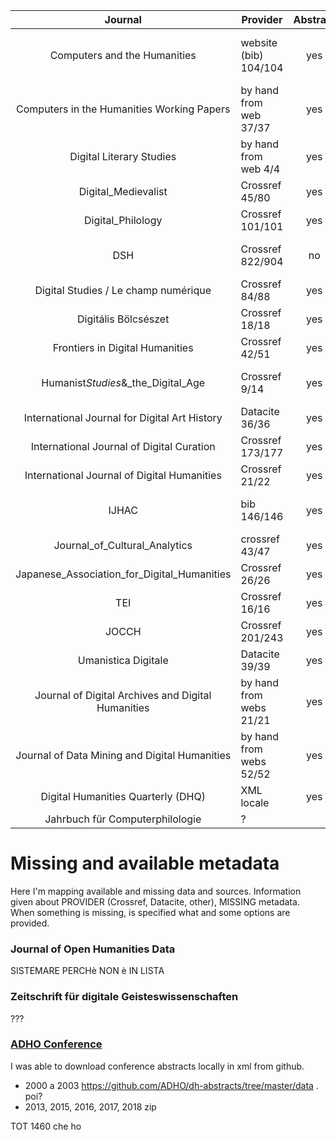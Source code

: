 |                      Journal                       | Provider                | Abstract |          Affiliation          |       CF       |                  Comments                  |
| :------------------------------------------------: | ----------------------- | :------: | :---------------------------: | :------------: | :----------------------------------------: |
|            Computers and the Humanities            | website (bib) 104/104   |   yes    |              no               |       no       | (aut wrong format, fare a mano? sono 100+) |
|     Computers in the Humanities Working Papers     | by hand from web 37/37  |   yes    |              yes              |       no       |
|              Digital Literary Studies              | by hand from web 4/4    |   yes    |              yes              |       no       |
|                Digital_Medievalist                 | Crossref 45/80          |   yes    |              no               |       no       |
|                 Digital_Philology                  | Crossref 101/101        |   yes    |              no               |       no       |
|                        DSH                         | Crossref 822/904        |    no    |              yes              |       no       |       (cant access, 700 sono null!)        |
|        Digital Studies / Le champ numérique        | Crossref 84/88          |   yes    |              no               |      yes       |
|                Digitális Bölcsészet                | Crossref 18/18          |   yes    |           yes (few)           |       no       |
|          Frontiers in Digital Humanities           | Crossref 42/51          |   yes    |              no               |       no       |
|        Humanist*Studies*&\_the_Digital_Age         | Crossref 9/14           |   yes    |              no               |      yes       |   some titles in italian? and abstracts    |
|   International Journal for Digital Art History    | Datacite 36/36          |   yes    |              no               |       no       |
|     International Journal of Digital Curation      | Crossref 173/177        |   yes    |              no               |       no       |
|    International Journal of Digital Humanities     | Crossref 21/22          |   yes    |              no               |       no       |
|                       IJHAC                        | bib 146/146             |   yes    | no, bad format. to do by hand |       no       |
|           Journal_of_Cultural_Analytics            | crossref 43/47          |   yes    |              no               |       no       |
|    Japanese_Association_for_Digital_Humanities     | Crossref 26/26          |   yes    |              no               |       no       |
|                        TEI                         | Crossref 16/16          |   yes    |              no               |  yes -where?   |
|                       JOCCH                        | Crossref 201/243        |   yes    |              yes              |       no       |
|                Umanistica Digitale                 | Datacite 39/39          |   yes    |              no               | yes - datacite |
| Journal of Digital Archives and Digital Humanities | by hand from webs 21/21 |   yes    |          NOTPRESENT           |       no       |
|   Journal of Data Mining and Digital Humanities    | by hand from webs 52/52 |   yes    |              yes              |       no       |             wrong name/surname             |
|         Digital Humanities Quarterly (DHQ)         | XML locale              |   yes    |              yes              |       no       |
|          Jahrbuch für Computerphilologie           | ?                       |          |                               |

# Missing and available metadata

Here I'm mapping available and missing data and sources. Information given about PROVIDER (Crossref, Datacite, other), MISSING metadata. When something is missing, is specified what and some options are provided.

### Journal of Open Humanities Data

SISTEMARE PERCHè NON è IN LISTA

### Zeitschrift für digitale Geisteswissenschaften

???

### <a href="https://adho.org/conference" target="_blank">ADHO Conference</a>

I was able to download conference abstracts locally in xml from github.

- 2000 a 2003 https://github.com/ADHO/dh-abstracts/tree/master/data . poi?
- 2013, 2015, 2016, 2017, 2018 zip

TOT 1460 che ho
